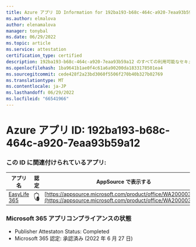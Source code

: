 ```yaml
---
title: Azure アプリ ID Information for 192ba193-b68c-464c-a920-7eaa93b59a12
ms.author: elmalova
author: elenamalova
manager: tonybal
ms.date: 06/29/2022
ms.topic: article
ms.service: attestation
certification_type: certified
description: 192ba193-b68c-464c-a920-7eaa93b59a12 のすべての利用可能なセキュリティとコンプライアンス情報。
ms.openlocfilehash: 1ba9641b1ae0f4c61a6a90200da1833178501ea4
ms.sourcegitcommit: cede428f2a23bd3060f5506f270b40b327b02769
ms.translationtype: MT
ms.contentlocale: ja-JP
ms.lasthandoff: 06/29/2022
ms.locfileid: "66541966"
---
```

# <a name="azure-app-id-192ba193-b68c-464c-a920-7eaa93b59a12"></a>Azure アプリ ID: 192ba193-b68c-464c-a920-7eaa93b59a12


### <a name="apps-associated-with-this-id"></a>この ID に関連付けられているアプリ:
| **アプリ名** | **認定** | **AppSource で表示する** |
|--------------|---------------|-----------------------|
| [EasyLife 365](../forward/WA200003697.md) | <img alt="Certified application badge" src="../media/certified-badge.png" height="25" width="25" /> | [https://appsource.microsoft.com/product/office/WA200003697](https://appsource.microsoft.com/product/office/WA200003697) |

### <a name="microsoft-365-app-compliance-status"></a>Microsoft 365 アプリコンプライアンスの状態
- Publisher Attestaton Status: Completed
- Microsoft 365 認定: 承認済み (2022 年 6 月 27 日)
